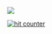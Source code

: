 ![](https://media1.tenor.com/images/d99f48ccd6aa3b601a01de7faad874a8/tenor.gif?itemid=4978937)

<!--
**LindseyB/LindseyB** is a ✨ _special_ ✨ repository because its `README.md` (this file) appears on your GitHub profile.

Here are some ideas to get you started:

- 🔭 I’m currently working on ...
- 🌱 I’m currently learning ...
- 👯 I’m looking to collaborate on ...
- 🤔 I’m looking for help with ...
- 💬 Ask me about ...
- 📫 How to reach me: ...
- 😄 Pronouns: ...
- ⚡ Fun fact: ...
-->


<a href="https://www.freecounterstat.com" title="hit counter"><img src="https://counter4.stat.ovh/private/freecounterstat.php?c=u81w6cnmbhmf667lstusffmw2ezkmg2w" border="0" title="hit counter" alt="hit counter"></a>
